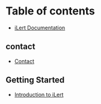 # Table of contents

* [iLert Documentation](README.md)

## contact

* [Contact](contact/contact.md)

## Getting Started

* [Introduction to iLert](getting-started/introduction-to-ilert.md)

